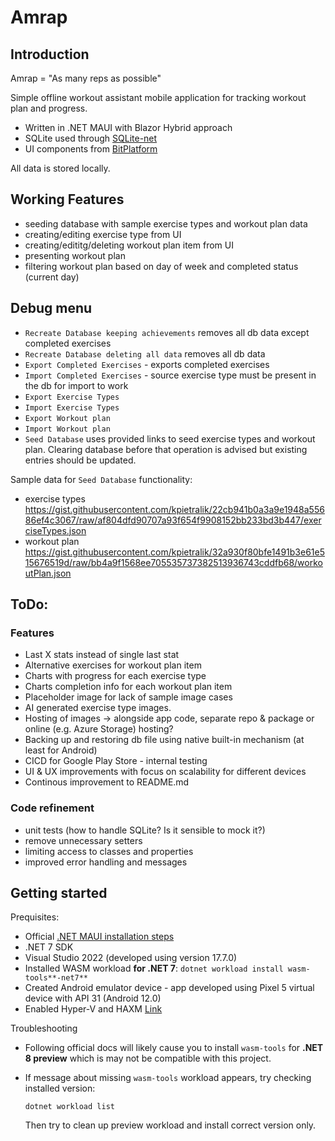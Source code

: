 ﻿# Amrap
## Introduction
Amrap = "As many reps as possible"

Simple offline workout assistant mobile application for tracking workout plan and progress.

- Written in .NET MAUI with Blazor Hybrid approach
- SQLite used through [SQLite-net](https://github.com/praeclarum/sqlite-net)
- UI components from [BitPlatform](https://components.bitplatform.dev/)

All data is stored locally. 

## Working Features
- seeding database with sample exercise types and workout plan data
- creating/editing exercise type from UI
- creating/edititg/deleting workout plan item from UI
- presenting workout plan
- filtering workout plan based on day of week and completed status (current day)

## Debug menu 
- `Recreate Database keeping achievements` removes all db data except completed exercises
- `Recreate Database deleting all data` removes all db data
- `Export Completed Exercises` - exports completed exercises
- `Import Completed Exercises` - source exercise type must be present in the db for import to work
- `Export Exercise Types`
- `Import Exercise Types`
- `Export Workout plan`
- `Import Workout plan`
- `Seed Database` uses provided links to seed exercise types and workout plan. Clearing database before that operation is advised but existing entries should be updated.

Sample data for `Seed Database` functionality:
- exercise types 
  https://gist.githubusercontent.com/kpietralik/22cb941b0a3a9e1948a55686ef4c3067/raw/af804dfd90707a93f654f9908152bb233bd3b447/exerciseTypes.json
- workout plan
  https://gist.githubusercontent.com/kpietralik/32a930f80bfe1491b3e61e515676519d/raw/bb4a9f1568ee705535737382513936743cddfb68/workoutPlan.json

## ToDo:
### Features
- Last X stats instead of single last stat
- Alternative exercises for workout plan item
- Charts with progress for each exercise type
- Charts completion info for each workout plan item
- Placeholder image for lack of sample image cases
- AI generated exercise type images.
- Hosting of images -> alongside app code, separate repo & package or online (e.g. Azure Storage) hosting?
- Backing up and restoring db file using native built-in mechanism (at least for Android)
- CICD for Google Play Store - internal testing
- UI & UX improvements with focus on scalability for different devices
- Continous improvement to README.md

### Code refinement 
- unit tests (how to handle SQLite? Is it sensible to mock it?)
- remove unnecessary setters
- limiting access to classes and properties
- improved error handling and messages

## Getting started
Prequisites:
- Official [.NET MAUI installation steps](https://learn.microsoft.com/en-us/dotnet/maui/get-started/installation?tabs=vswin)
- .NET 7 SDK 
- Visual Studio 2022 (developed using version 17.7.0)
- Installed WASM workload **for .NET 7**: `dotnet workload install wasm-tools**-net7**`
- Created Android emulator device - app developed using Pixel 5 virtual device with API 31 (Android 12.0)
- Enabled Hyper-V and HAXM [Link](https://learn.microsoft.com/en-gb/xamarin/android/get-started/installation/android-emulator/hardware-acceleration?tabs=vswin)

Troubleshooting
- Following official docs will likely cause you to install `wasm-tools` for **.NET 8 preview** which is may not be compatible with this project.
- If message about missing `wasm-tools` workload appears, try checking installed version:

  `dotnet workload list`
   
   Then try to clean up preview workload and install correct version only.
